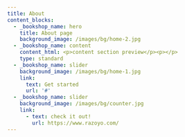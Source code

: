 ```yaml
---
title: About
content_blocks:
  - _bookshop_name: hero
    title: About page
    background_image: /images/bg/home-2.jpg
  - _bookshop_name: content
    content_html: <p>content section preview</p><p></p>
    type: standard
  - _bookshop_name: slider
    background_image: /images/bg/home-1.jpg
    link:
      text: Get started
      url: '#'
  - _bookshop_name: slider
    background_image: /images/bg/counter.jpg
    link:
      - text: check it out!
        url: https://www.razoyo.com/
---
```

